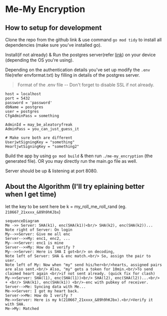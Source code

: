 # Me-My Encryption

## How to setup for development

Clone the repo from the github link & use command `go mod tidy` to install all dependencies (make sure you've installed go).

Install(if not already) & Run the postgres server(refer [link](https://www.postgresql.org/download/)) on your device (depending the OS you're using).

Depending on the authentication details you've set up modify the `.env` file(refer envformat.txt) by filling in details of the postgres server.

> Format of the .env file -- Don't forget to disable SSL if not already.
```
host = localhost
port = 5432
password = 'password'
dbName = postgres
user = postgres
CfgAdminPass = something

AdminId = may_be_aleatoryfreak
AdminPass = you_can_just_guess_it

# Make sure both are different
UserjwtSigningKey = "something"
HeartjwtSigningKey = "something2"
``` 

Build the app by using `go mod build` & then run `./me-my_encryption` (the generated file).
OR you may directly run the main.go file as well.

Server should be up & listening at port 8080.


## About the Algorithm (I'll try eplaining better when I get time)

let the key to be sent here be 
k = my_roll_me_roll_rand (eg. `210667_21xxxx_&89h9hKJbx`)
```mermaid
sequenceDiagram
Me ->> Server: SHA(k1), enc(SHA(k1))<br/> SHA(k2), enc(SHA(k2))...
Note right of Server: On login
My-->>Server: Give me all enc 
Server-->>My: enc1, enc2, ...
My-->>Server: enc1 is mine
Server-->>My: How do I verify ?
My-->>Server: Here is SHA I got<br/> on decoding,
Note left of Server: SHA & enc match.<br/> So, assign the pair to user.
Note left of My: Now when "my" send his/her<br/>hearts, assigned pairs are also sent.<br/> Also, "my" gets a token for 10min.<br/>To send claimed heart again <br/>if not sent already. (quick fix for clash)
My->>Server: SHA(l1), enc(SHA(l1))<br/> SHA(l2), enc(SHA(l2))...<br/> + <br/> SHA(k1), enc(SHA(k1)) <br/>-enc with pubkey of receiver.
Server-->Me: Syncing data with Me...
Me->>Server: I got my heart back.
Server->>Me: How do I verify ?
Me->>Server: Here is my k(210667_21xxxx_&89h9hKJbx).<br/>Verify it with SHA.
Me->My: Matched
 ```
